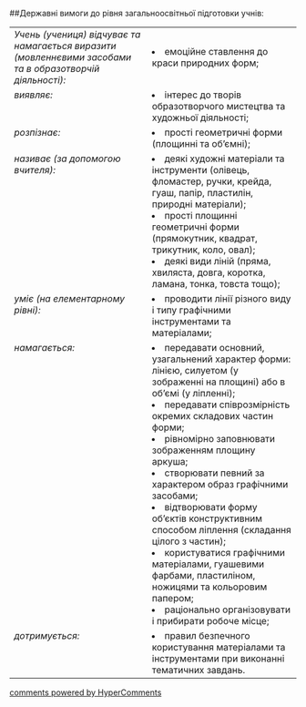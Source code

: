 <div id="hypercomments_widget" class="js-hypercomments-widget invisible"></div>

##Державні вимоги до рівня загальноосвітньої підготовки учнів:

<table>
<tbody>
  <tr>
    <td style="vertical-align:top !important;">
<i>Учень (учениця) відчуває та намагається виразити (мовленнєвими засобами та в образотворчій діяльності):</i><br></td>
<td><li>емоційне ставлення до краси природних форм;</li></td>
</tr>
<tr>
    <td style="vertical-align:top !important;">
<i>виявляє:</i><br></td>
<td><li>інтерес до творів образотворчого мистецтва та художньої діяльності;</li></td>
</tr>
<tr>
    <td style="vertical-align:top !important;">
<i>розпізнає:</i><br></td>
<td><li>прості геометричні форми (площинні та об’ємні);</li>
</td>
</tr>
<tr>    
    <td style="vertical-align:top !important;">
<i>називає (за допомогою вчителя):</i><br></td>
<td>
<li>деякі художні матеріали та інструменти (олівець, фломастер, ручки, крейда, гуаш, папір, пластилін, природні матеріали);</li>
<li>прості площинні геометричні форми (прямокутник, квадрат, трикутник, коло, овал);</li>
<li>деякі види  ліній (пряма, хвиляста, довга, коротка, ламана, тонка, товста тощо);</li>
</td>
</tr>
<tr>
    <td style="vertical-align:top !important;">
<i>уміє (на елементарному рівні):</i><br></td>
<td>
<li>проводити лінії різного виду і типу графічними інструментами та матеріалами;</li>
</td>
</tr>
<tr>
    <td style="vertical-align:top !important;">
<i>намагається:</i></td>
<td style="vertical-align:top !important;">
<li>передавати основний, узагальнений характер форми: лінією, силуетом  (у зображенні на площині) або в об’ємі (у ліпленні);</li>
<li>передавати співрозмірність окремих складових частин форми;</li>
<li>рівномірно заповнювати зображенням площину аркуша;</li>
<li>створювати певний за характером образ графічними засобами; </li>
<li>відтворювати форму об’єктів конструктивним способом ліплення (складання цілого з частин);</li>
<li>користуватися графічними матеріалами, гуашевими фарбами,  пластиліном, ножицями та кольоровим папером;</li>
<li>раціонально організовувати і прибирати робоче місце;</li>
</td>
</tr>

<tr>
<td style="vertical-align:top !important;">
<i>дотримується:</i><br>
</td>
<td>
<li>правил безпечного користування  матеріалами та інструментами при виконанні тематичних завдань. </li>
</td>
</tr>
</tbody>
</table>

<div class="js-hypercomments-container">
    <a href="http://hypercomments.com" class="hc-link" title="comments widget">comments powered by HyperComments</a>
</div>